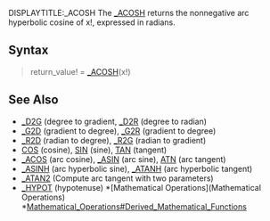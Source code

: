 DISPLAYTITLE:_ACOSH
The [_ACOSH](_ACOSH) returns the nonnegative arc hyperbolic cosine of x!, expressed in radians.


## Syntax

>  return_value! = [_ACOSH](_ACOSH)(x!)

## See Also

* [_D2G](_D2G) (degree to gradient, [_D2R](_D2R) (degree to radian)
* [_G2D](_G2D) (gradient to degree), [_G2R](_G2R) (gradient to degree)
* [_R2D](_R2D) (radian to degree), [_R2G](_R2G) (radian to gradient)
* [COS](COS) (cosine), [SIN](SIN) (sine), [TAN](TAN) (tangent)
* [_ACOS](_ACOS) (arc cosine), [_ASIN](_ASIN) (arc sine), [ATN](ATN) (arc tangent)
* [_ASINH](_ASINH) (arc hyperbolic  sine), [_ATANH](_ATANH) (arc hyperbolic  tangent)
* [_ATAN2](_ATAN2) (Compute arc tangent with two parameters)
* [_HYPOT](_HYPOT) (hypotenuse)
*[Mathematical Operations](Mathematical Operations)
*[Mathematical_Operations#Derived_Mathematical_Functions](Mathematical_Operations#Derived_Mathematical_Functions)




